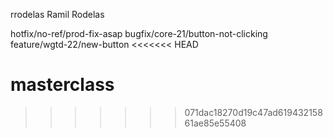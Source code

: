 rrodelas Ramil Rodelas

hotfix/no-ref/prod-fix-asap bugfix/core-21/button-not-clicking feature/wgtd-22/new-button
<<<<<<< HEAD

masterclass
=======
>>>>>>> 071dac18270d19c47ad61943215861ae85e55408
